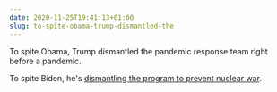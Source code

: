 ```yaml
---
date: 2020-11-25T19:41:13+01:00
slug: to-spite-obama-trump-dismantled-the
---
```

To spite Obama, Trump dismantled the pandemic response team right before a pandemic.

To spite Biden, he's [dismantling the program to prevent nuclear war](https://www.wsj.com/articles/trump-exits-open-skies-treaty-moves-to-discard-observation-planes-11606055371).


